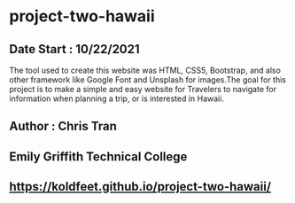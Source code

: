# project-two-hawaii

## Date Start : 10/22/2021

The tool used to create this website was HTML, CSS5, Bootstrap, and also other framework like Google Font and Unsplash for images.The goal for this project is to make a simple and easy website for Travelers to navigate for information when planning a trip, or is interested in Hawaii.

## Author : Chris Tran

## Emily Griffith Technical College

## https://koldfeet.github.io/project-two-hawaii/

